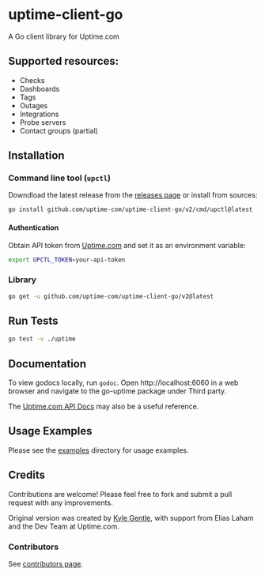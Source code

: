 # uptime-client-go

A Go client library for Uptime.com

## Supported resources:

* Checks
* Dashboards
* Tags
* Outages
* Integrations
* Probe servers
* Contact groups (partial)

## Installation

### Command line tool (`upctl`)

Downdload the latest release from the [releases page](./releases) or install from sources:

```bash
go install github.com/uptime-com/uptime-client-go/v2/cmd/upctl@latest
```

#### Authentication

Obtain API token from [Uptime.com](https://uptime.com/api/tokens) and set it as an environment variable:

```bash
export UPCTL_TOKEN=your-api-token
```

### Library

```bash
go get -u github.com/uptime-com/uptime-client-go/v2@latest
```

## Run Tests

```bash
go test -v ./uptime
```

## Documentation

To view godocs locally, run `godoc`. Open http://localhost:6060 in a web browser and navigate to the go-uptime package
under Third party.

The [Uptime.com API Docs](https://uptime.com/api/v1/docs/) may also be a useful reference.

## Usage Examples

Please see the [examples](./examples) directory for usage examples.

## Credits

Contributions are welcome! Please feel free to fork and submit a pull request with any improvements.

Original version was created by [Kyle Gentle](https://github.com/kylegentle), with support from Elias Laham and the
Dev Team at Uptime.com.

### Contributors

See [contributors page](./graphs/contributors).
